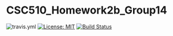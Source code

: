 # CSC510_Homework2b_Group14

![travis.yml](https://github.com/cpsmith6/CSC510_Homework2b_Group14/.travis.yml/badge.svg)
[![License: MIT](https://img.shields.io/badge/License-MIT-yellow.svg)](https://opensource.org/licenses/MIT)
[![Build Status](https://travis-ci.org/cpsmith6/CSC510_Homework2b_Group14.png?branch=master)](https://travis-ci.org/cpsmith6/CSC510_Homework2b_Group14)
